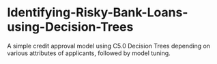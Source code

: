 # Identifying-Risky-Bank-Loans-using-Decision-Trees
A simple credit approval model using C5.0 Decision Trees depending on various attributes of applicants, followed by model tuning.
